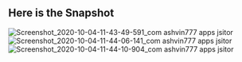 ## Here is the Snapshot

![Screenshot_2020-10-04-11-43-49-591_com ashvin777 apps jsitor](https://user-images.githubusercontent.com/67545874/95007966-53925900-0637-11eb-8f2f-a1c331555aaf.jpg)
![Screenshot_2020-10-04-11-44-06-141_com ashvin777 apps jsitor](https://user-images.githubusercontent.com/67545874/95007970-58570d00-0637-11eb-857d-134053576780.jpg)
![Screenshot_2020-10-04-11-44-10-904_com ashvin777 apps jsitor](https://user-images.githubusercontent.com/67545874/95007971-5ab96700-0637-11eb-938b-534442518272.jpg)
